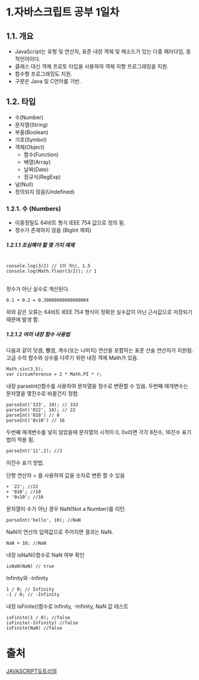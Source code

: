 # 1.자바스크립트 공부 1일차
## 1.1. 개요

* JavaScript는 유형 및 연산자, 표준 내장 객체 및 메소드가 있는 다중 패러다임, 동적언어이다.
* 클래스 대신 객체 프로토 타입을 사용하여 객체 지향 프로그래밍을 지원.
* 함수형 프로그래밍도 지원.
* 구문은 Java 및 C언어를 기반.

## 1.2. 타입
* 수(Number)
* 문자열(String)
* 부울(Boolean)
* 기호(Symbol)
* 객체(Object)
   * 함수(Function)
   * 배열(Array)
   * 날짜(Date)
   * 정규식(RegExp)
 * 널(Null)
 * 정의되지 않음(Undefined)

### 1.2.1. 수 (Numbers)
* 이중정밀도 64비트 형식 IEEE 754 값으로 정의 됨.
* 정수가 존재하지 않음 (BigInt 제외)

##### 1.2.1.1 조심해야 할 몇 가지 예제
<pre>
<code>
console.log(3/2) // 1이 아닌, 1.5
console.log(Math.floor(3/2)); // 1
</code>
</pre>
정수가 아닌 실수로 계산된다.

```
0.1 + 0.2 = 0.30000000000000004
```
위와 같은 오류는 64비트 IEEE 754 형식이 정확한 실수값이 아닌 근사값으로 저장되기 때문에 발생 함.

##### 1.2.1.2 여러 내장 함수 사용법

다음과 같이 덧셈, 뺄셈, 계수(또는 나머지) 연산을 포함하는 표준 산술 연산자가 지원됨.
고급 수학 함수와 상수를 다루기 위한 내장 객체 Math가 있음.
```
Math.sin(3.5);
var circumference = 2 * Math.PI * r;
```

내장 parseInt()함수를 사용하여 문자열을 정수로 변환할 수 있음.
두번째 매개변수는 문자열을 몇진수로 바꿀건지 정함.
```
parseInt('333', 10); // 333
parseInt('022', 10); // 22
parseInt('010') // 8
parseInt('0x10') // 16

```
두번째 매개변수를 넣지 않았을때 문자열의 시작이 0, 0x라면 각각 8진수, 16진수 표기법이 적용 됨.

```
parseInt('11',2); //3
```
이진수 표기 방법.

단항 연산자 + 를 사용하여 값을 숫자로 변환 할 수 있음
```
+ '22'; //22
+ '010'; //10
+ '0x10'; //16 
```

문자열이 수가 아닌 경우 NaN(Not a Number)를 리턴.
```
parseInt('hello', 10); //NaN
```
NaN이 연산의 입력값으로 주어지면 결과는 NaN.
```
NaN + 10; //NaN
```
내장 isNaN()함수로 NaN 여부 확인
```
isNaN(NaN) // true
```
Infinity와 -Infinity
```
1 / 0; // Infinity
-1 / 0; // -Infinity
```
내장 IsFinite()함수로 Infinity, -Infinity, NaN 값 테스트
```
isFinite(1 / 0); //false
isFinite(-Infinity) //false
isFinite(NaN) //false
```
# 출처
[JAVASCRIPT듀토리얼](https://developer.mozilla.org/ko/docs/A_re-introduction_to_JavaScript)
